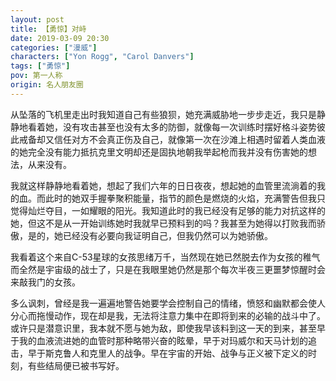 ```yaml
---
layout: post
title: 【勇惊】对峙
date: 2019-03-09 20:30
categories: ["漫威"]
characters: ["Yon Rogg", "Carol Danvers"]
tags: ["勇惊"]
pov: 第一人称
origin: 名人朋友圈
---
```


从坠落的飞机里走出时我知道自己有些狼狈，她充满威胁地一步步走近，我只是静静地看着她，没有攻击甚至也没有太多的防御，就像每一次训练时摆好格斗姿势彼此戒备却又信任对方不会真正伤及自己，就像第一次在沙滩上相遇时留着人类血液的她完全没有能力抵抗克里文明却还是固执地朝我举起枪而我并没有伤害她的想法，从来没有。

我就这样静静地看着她，想起了我们六年的日日夜夜，想起她的血管里流淌着的我的血。而此时的她双手握拳聚积能量，指节的颜色是燃烧的火焰，充满警告但我只觉得灿烂夺目，一如耀眼的阳光。我知道此时的我已经没有足够的能力对抗这样的她，但这不是从一开始训练她时我就早已预料到的吗？我甚至为她得以打败我而骄傲，是的，她已经没有必要向我证明自己，但我仍然可以为她骄傲。

我看着这个来自C-53星球的女孩思绪万千，当然现在她已然脱去作为女孩的稚气而全然是宇宙级的战士了，只是在我眼里她仍然是那个每次半夜三更噩梦惊醒时会来敲我门的女孩。

多么讽刺，曾经是我一遍遍地警告她要学会控制自己的情绪，愤怒和幽默都会使人分心而拖慢动作，现在却是我，无法将注意力集中在即将到来的必输的战斗中了。或许只是潜意识里，我本就不愿与她为敌，即使我早该料到这一天的到来，甚至早于我的血液流进她的血管时那种略带兴奋的眩晕，早于对玛威尔和天马计划的追击，早于斯克鲁人和克里人的战争。早在宇宙的开始、战争与正义被下定义的时刻，有些结局便已被书写好。
